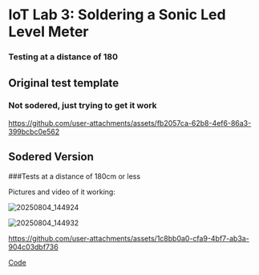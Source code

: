 # IoT Lab 3: Soldering a Sonic Led Level Meter
### Testing at a distance of 180


## Original test template
### Not sodered, just trying to get it work



https://github.com/user-attachments/assets/fb2057ca-62b8-4ef6-86a3-399bcbc0e562



## Sodered Version
###Tests at a distance of 180cm or less 

Pictures and video of it working:
 
![20250804_144924](https://github.com/user-attachments/assets/b2920d96-e977-44f3-9eb4-3c03a17c6bc4)

![20250804_144932](https://github.com/user-attachments/assets/1ce41fce-1853-4240-86ef-5b8afe067144)

https://github.com/user-attachments/assets/1c8bb0a0-cfa9-4bf7-ab3a-904c03dbf736

[Code](Assignments/L03/DistanceSensorCode.ino)
    
  
    
